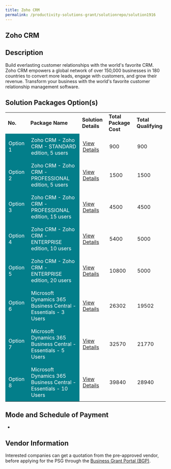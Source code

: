 ```yaml
---
title: Zoho CRM
permalink: /productivity-solutions-grant/solutionrepo/solution1916
---
```


## Zoho CRM

## Description

Build everlasting customer relationships with the world's favorite CRM. Zoho CRM empowers a global network of over 150,000 businesses in 180 countries to convert more leads, engage with customers, and grow their revenue. Transform your business with the world's favorite customer relationship management software.

## Solution Packages Option(s)

<table>
<tr>
<td><b>No.</b></td>
<td><b>Package Name</b></td>
<td><b>Solution Details</b></td>
<td><b>Total Package Cost</b></td>
<td><b>Total Qualifying</b></td>
</tr>
<tr>
<td style='padding: 10px; background-color: #037E8A; color: #FFFFFF;'>Option 1</td>
<td style='padding: 10px; background-color: #037E8A; color: #FFFFFF;'>Zoho CRM - Zoho CRM - STANDARD edition, 5 users</td>
<td style='padding: 10px;'><a href='https://www.gobusiness.gov.sg/images/psg/Zoho_Corporation_20200634_Desensitised_Annex_3_Part_1.pdf' target='_blank'>View Details</a></td>
<td style='padding: 10px;'>900</td>
<td style='padding: 10px;'>900</td>
</tr>
<tr>
<td style='padding: 10px; background-color: #037E8A; color: #FFFFFF;'>Option 2</td>
<td style='padding: 10px; background-color: #037E8A; color: #FFFFFF;'>Zoho CRM - Zoho CRM - PROFESSIONAL edition, 5 users</td>
<td style='padding: 10px;'><a href='https://www.gobusiness.gov.sg/images/psg/Zoho_Corporation_20200634_Desensitised_Annex_3_Part_2.pdf' target='_blank'>View Details</a></td>
<td style='padding: 10px;'>1500</td>
<td style='padding: 10px;'>1500</td>
</tr>
<tr>
<td style='padding: 10px; background-color: #037E8A; color: #FFFFFF;'>Option 3</td>
<td style='padding: 10px; background-color: #037E8A; color: #FFFFFF;'>Zoho CRM - Zoho CRM - PROFESSIONAL edition, 15 users</td>
<td style='padding: 10px;'><a href='https://www.gobusiness.gov.sg/images/psg/Zoho_Corporation_20200634_Desensitised_Annex_3_Part_3.pdf' target='_blank'>View Details</a></td>
<td style='padding: 10px;'>4500</td>
<td style='padding: 10px;'>4500</td>
</tr>
<tr>
<td style='padding: 10px; background-color: #037E8A; color: #FFFFFF;'>Option 4</td>
<td style='padding: 10px; background-color: #037E8A; color: #FFFFFF;'>Zoho CRM - Zoho CRM - ENTERPRISE edition, 10 users</td>
<td style='padding: 10px;'><a href='https://www.gobusiness.gov.sg/images/psg/Zoho_Corporation_20200634_Desensitised_Annex_3_Part_4.pdf' target='_blank'>View Details</a></td>
<td style='padding: 10px;'>5400</td>
<td style='padding: 10px;'>5000</td>
</tr>
<tr>
<td style='padding: 10px; background-color: #037E8A; color: #FFFFFF;'>Option 5</td>
<td style='padding: 10px; background-color: #037E8A; color: #FFFFFF;'>Zoho CRM - Zoho CRM - ENTERPRISE edition, 20 users</td>
<td style='padding: 10px;'><a href='https://www.gobusiness.gov.sg/images/psg/Zoho_Corporation_20200634_Desensitised_Annex_3_Part_5.pdf' target='_blank'>View Details</a></td>
<td style='padding: 10px;'>10800</td>
<td style='padding: 10px;'>5000</td>
</tr>
<tr>
<td style='padding: 10px; background-color: #037E8A; color: #FFFFFF;'>Option 6</td>
<td style='padding: 10px; background-color: #037E8A; color: #FFFFFF;'>Microsoft Dynamics 365 Business Central - Essentials - 3 Users</td>
<td style='padding: 10px;'><a href='https://www.gobusiness.gov.sg/images/psg/20200421_Desensitised_Annex_3_Part_1.pdf' target='_blank'>View Details</a></td>
<td style='padding: 10px;'>26302</td>
<td style='padding: 10px;'>19502</td>
</tr>
<tr>
<td style='padding: 10px; background-color: #037E8A; color: #FFFFFF;'>Option 7</td>
<td style='padding: 10px; background-color: #037E8A; color: #FFFFFF;'>Microsoft Dynamics 365 Business Central - Essentials - 5 Users</td>
<td style='padding: 10px;'><a href='https://www.gobusiness.gov.sg/images/psg/20200421_Desensitised_Annex_3_Part_2.pdf' target='_blank'>View Details</a></td>
<td style='padding: 10px;'>32570</td>
<td style='padding: 10px;'>21770</td>
</tr>
<tr>
<td style='padding: 10px; background-color: #037E8A; color: #FFFFFF;'>Option 8</td>
<td style='padding: 10px; background-color: #037E8A; color: #FFFFFF;'>Microsoft Dynamics 365 Business Central - Essentials - 10 Users</td>
<td style='padding: 10px;'><a href='https://www.gobusiness.gov.sg/images/psg/20200421_Desensitised_Annex_3_Part_3.pdf' target='_blank'>View Details</a></td>
<td style='padding: 10px;'>39840</td>
<td style='padding: 10px;'>28940</td>
</tr>
</table>

## Mode and Schedule of Payment

 - 

## Vendor Information

 

Interested companies can get a quotation from the pre-approved vendor, before applying for the PSG through the <a href='https://www.businessgrants.gov.sg/' target='_blank' rel='noopener'>Business Grant Portal (BGP)</a>.

<script src="/jquery/resize-tables.js"></script>
